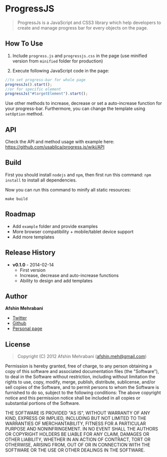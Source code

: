 # ProgressJS

> ProgressJs is a JavaScript and CSS3 library which help developers to create and manage progress bar for every objects on the page. 

## How To Use

1) Include `progress.js` and `progressjs.css` in the page (use minified version from `minified` folder for production)

2) Execute following JavaScript code in the page:

```javascript
//to set progress-bar for whole page
progressJs().start();
//or for specific element
progressJs("#targetElement").start();
```


Use other methods to increase, decrease or set a auto-increase function for your progress-bar. Furthermore, you can change the template using `setOption` method.

## API

Check the API and method usage with example here: https://github.com/usablica/progress.js/wiki/API

## Build

First you should install `nodejs` and `npm`, then first run this command: `npm install` to install all dependencies.

Now you can run this command to minify all static resources:

    make build

## Roadmap
- Add `example` folder and provide examples
- More browser compatibility + mobile/tablet device support
- Add more templates

## Release History
 * **v0.1.0** - 2014-02-14 
   - First version
   - Increase, decrease and auto-increase functions
   - Ability to design and add templates

## Author
**Afshin Mehrabani**

- [Twitter](https://twitter.com/afshinmeh)
- [Github](https://github.com/afshinm)
- [Personal page](http://afshinm.name/)  

## License
> Copyright (C) 2012 Afshin Mehrabani (afshin.meh@gmail.com)

Permission is hereby granted, free of charge, to any person obtaining a copy of this software and associated 
documentation files (the "Software"), to deal in the Software without restriction, including without limitation 
the rights to use, copy, modify, merge, publish, distribute, sublicense, and/or sell copies of the Software, 
and to permit persons to whom the Software is furnished to do so, subject to the following conditions:
The above copyright notice and this permission notice shall be included in all copies or substantial portions 
of the Software.

THE SOFTWARE IS PROVIDED "AS IS", WITHOUT WARRANTY OF ANY KIND, EXPRESS OR IMPLIED, INCLUDING BUT NOT LIMITED 
TO THE WARRANTIES OF MERCHANTABILITY, FITNESS FOR A PARTICULAR PURPOSE AND NONINFRINGEMENT. IN NO EVENT SHALL 
THE AUTHORS OR COPYRIGHT HOLDERS BE LIABLE FOR ANY CLAIM, DAMAGES OR OTHER LIABILITY, WHETHER IN AN ACTION OF 
CONTRACT, TORT OR OTHERWISE, ARISING FROM, OUT OF OR IN CONNECTION WITH THE SOFTWARE OR THE USE OR OTHER DEALINGS 
IN THE SOFTWARE.